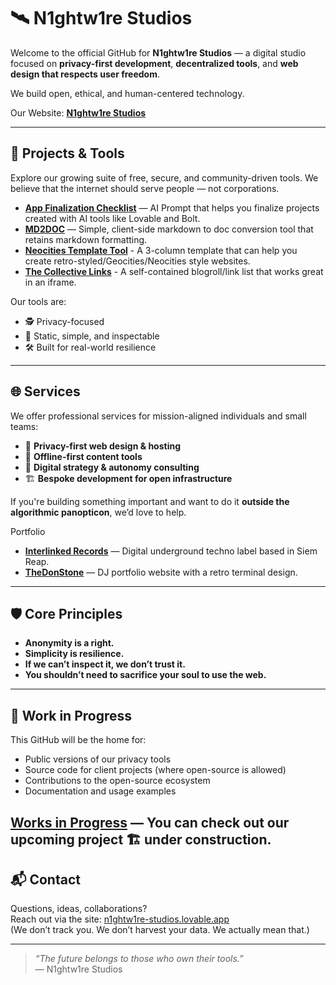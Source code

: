 # 🛰️ N1ghtw1re Studios

Welcome to the official GitHub for **N1ghtw1re Studios** — a digital studio focused on **privacy-first development**, **decentralized tools**, and **web design that respects user freedom**.

We build open, ethical, and human-centered technology.

Our Website: **[N1ghtw1re Studios](https://n1ghtw1re-studios.lovable.app)**

---

## 🧰 Projects & Tools

Explore our growing suite of free, secure, and community-driven tools. We believe that the internet should serve people — not corporations.

- **[App Finalization Checklist](https://github.com/n1ghtw1re/app-finalization-checklist)** — AI Prompt that helps you finalize projects created with AI tools like Lovable and Bolt.
- **[MD2DOC](https://deft-blancmange-70482c.netlify.app/)** — Simple, client-side markdown to doc conversion tool that retains markdown formatting.
- **[Neocities Template Tool](https://github.com/n1ghtw1re/Neocities_Template_Tool)** - A 3-column template that can help you create retro-styled/Geocities/Neocities style websites.
- **[The Collective Links](https://github.com/n1ghtw1re/the-collective-links)** - A self-contained blogroll/link list that works great in an iframe.

Our tools are:
- 🕵️ Privacy-focused
- 🧱 Static, simple, and inspectable
- 🛠️ Built for real-world resilience

---

## 🌐 Services

We offer professional services for mission-aligned individuals and small teams:
- 🔐 **Privacy-first web design & hosting**
- 💾 **Offline-first content tools**
- 🧠 **Digital strategy & autonomy consulting**
- 🏗️ **Bespoke development for open infrastructure**

If you're building something important and want to do it **outside the algorithmic panopticon**, we’d love to help.

Portfolio
- **[Interlinked Records](https://interlinked-records.lovable.app/)** — Digital underground techno label based in Siem Reap.
- **[TheDonStone](https://thedonstone.lovable.app/)** — DJ portfolio website with a retro terminal design.  
---

## 🛡️ Core Principles

- **Anonymity is a right.**
- **Simplicity is resilience.**
- **If we can’t inspect it, we don’t trust it.**
- **You shouldn’t need to sacrifice your soul to use the web.**

---

## 🚧 Work in Progress

This GitHub will be the home for:
- Public versions of our privacy tools
- Source code for client projects (where open-source is allowed)
- Contributions to the open-source ecosystem
- Documentation and usage examples

**[Works in Progress](https://github.com/stars/n1ghtw1re/lists/n1ghtw1re-in-progress)** — You can check out our upcoming project 🏗️ under construction.
---

## 📬 Contact

Questions, ideas, collaborations?  
Reach out via the site: [n1ghtw1re-studios.lovable.app](https://n1ghtw1re-studios.lovable.app/)  
(We don’t track you. We don’t harvest your data. We actually mean that.)

---

> _“The future belongs to those who own their tools.”_  
> — N1ghtw1re Studios

